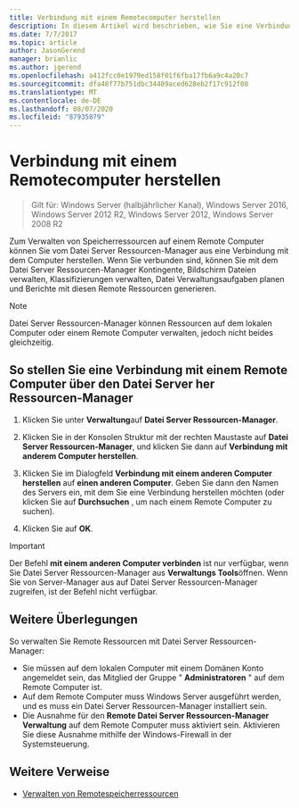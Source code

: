 ```yaml
---
title: Verbindung mit einem Remotecomputer herstellen
description: In diesem Artikel wird beschrieben, wie Sie eine Verbindung mit einem Remote Computer herstellen, um Speicherressourcen von Dateiservern zu verwalten Ressourcen-Manager
ms.date: 7/7/2017
ms.topic: article
author: JasonGerend
manager: brianlic
ms.author: jgerend
ms.openlocfilehash: a412fcc0e1979ed158f01f6fba17fb6a9c4a20c7
ms.sourcegitcommit: dfa48f77b751dbc34409aced628eb2f17c912f08
ms.translationtype: MT
ms.contentlocale: de-DE
ms.lasthandoff: 08/07/2020
ms.locfileid: "87935879"
---
```

# <a name="connect-to-a-remote-computer"></a>Verbindung mit einem Remotecomputer herstellen

> Gilt für: Windows Server (halbjährlicher Kanal), Windows Server 2016, Windows Server 2012 R2, Windows Server 2012, Windows Server 2008 R2

Zum Verwalten von Speicherressourcen auf einem Remote Computer können Sie vom Datei Server Ressourcen-Manager aus eine Verbindung mit dem Computer herstellen. Wenn Sie verbunden sind, können Sie mit dem Datei Server Ressourcen-Manager Kontingente, Bildschirm Dateien verwalten, Klassifizierungen verwalten, Datei Verwaltungsaufgaben planen und Berichte mit diesen Remote Ressourcen generieren.

> [!Note]
> Datei Server Ressourcen-Manager können Ressourcen auf dem lokalen Computer oder einem Remote Computer verwalten, jedoch nicht beides gleichzeitig.

## <a name="to-connect-to-a-remote-computer-from-file-server-resource-manager"></a>So stellen Sie eine Verbindung mit einem Remote Computer über den Datei Server her Ressourcen-Manager

1.  Klicken Sie unter **Verwaltung**auf **Datei Server Ressourcen-Manager**.

2.  Klicken Sie in der Konsolen Struktur mit der rechten Maustaste auf **Datei Server Ressourcen-Manager**, und klicken Sie dann auf **Verbindung mit anderem Computer herstellen**.

3.  Klicken Sie im Dialogfeld **Verbindung mit einem anderen Computer herstellen** auf **einen anderen Computer**. Geben Sie dann den Namen des Servers ein, mit dem Sie eine Verbindung herstellen möchten (oder klicken Sie auf **Durchsuchen** , um nach einem Remote Computer zu suchen).

4.  Klicken Sie auf **OK**.

> [!Important]
> Der Befehl **mit einem anderen Computer verbinden** ist nur verfügbar, wenn Sie Datei Server Ressourcen-Manager aus **Verwaltungs Tools**öffnen. Wenn Sie von Server-Manager aus auf Datei Server Ressourcen-Manager zugreifen, ist der Befehl nicht verfügbar.

## <a name="additional-considerations"></a>Weitere Überlegungen

So verwalten Sie Remote Ressourcen mit Datei Server Ressourcen-Manager:

-   Sie müssen auf dem lokalen Computer mit einem Domänen Konto angemeldet sein, das Mitglied der Gruppe " **Administratoren** " auf dem Remote Computer ist.
-   Auf dem Remote Computer muss Windows Server ausgeführt werden, und es muss ein Datei Server Ressourcen-Manager installiert sein.
-   Die Ausnahme für den **Remote Datei Server Ressourcen-Manager Verwaltung** auf dem Remote Computer muss aktiviert sein. Aktivieren Sie diese Ausnahme mithilfe der Windows-Firewall in der Systemsteuerung.

## <a name="additional-references"></a>Weitere Verweise

-   [Verwalten von Remotespeicherressourcen](managing-remote-storage-resources.md)